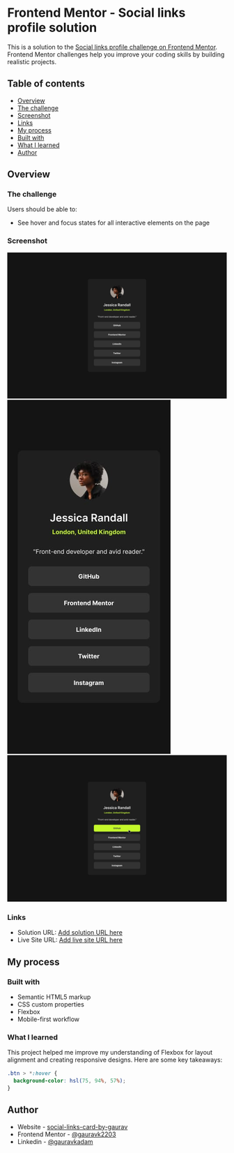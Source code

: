 # Frontend Mentor - Social links profile solution

This is a solution to the [Social links profile challenge on Frontend Mentor](https://www.frontendmentor.io/challenges/social-links-profile-UG32l9m6dQ). Frontend Mentor challenges help you improve your coding skills by building realistic projects. 

## Table of contents

  - [Overview](#overview)
  - [The challenge](#the-challenge)
  - [Screenshot](#screenshot)
  - [Links](#links)
  - [My process](#my-process)
  - [Built with](#built-with)
  - [What I learned](#what-i-learned)
  - [Author](#author)

## Overview

### The challenge

Users should be able to:

- See hover and focus states for all interactive elements on the page

### Screenshot

![](./design/destkop-design.jpg)
![](./design/mobile-design.jpg)
![](./design/active-states.jpg)

### Links

- Solution URL: [Add solution URL here](https://www.frontendmentor.io/solutions/social-link-card-bknSrIjrwP)
- Live Site URL: [Add live site URL here](https://social-links-card-by-gaurav.netlify.app/)

## My process

### Built with

- Semantic HTML5 markup
- CSS custom properties
- Flexbox
- Mobile-first workflow

### What I learned

This project helped me improve my understanding of Flexbox for layout alignment and creating responsive designs. Here are some key takeaways:

```css
.btn > *:hover {
  background-color: hsl(75, 94%, 57%);
}
```

## Author

- Website - [social-links-card-by-gaurav](https://social-links-card-by-gaurav.netlify.app/)
- Frontend Mentor - [@gauravk2203](https://www.frontendmentor.io/profile/gauravk2205)
- Linkedin - [@gauravkadam](https://www.linkedin.com/in/gauravk2203)

